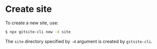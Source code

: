 # Create site

To create a new site, use:

```bash
$ npx gitsite-cli new -d site
```

The `site` directory specified by `-d` argument is created by `gitsite-cli`.

